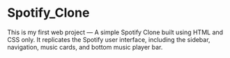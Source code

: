 # Spotify_Clone

This is my first web project — A simple Spotify Clone built using HTML and CSS only.
It replicates the Spotify user interface, including the sidebar, navigation, music cards, and bottom music player bar.
